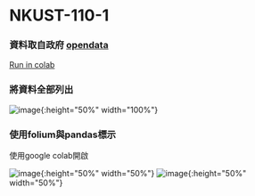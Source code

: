 # NKUST-110-1
### 資料取自政府 [opendata](https://data.gov.tw/dataset/118231)
[Run in colab](https://colab.research.google.com/github/asdkmm5050/NKUST-110-1/blob/main/NKUST_110_1.ipynb)

### 將資料全部列出
![image](https://user-images.githubusercontent.com/52891597/136228746-90adf8c6-ec73-427a-a966-8482f090c7fa.png){:height="50%" width="100%"}
### 使用folium與pandas標示
使用google colab開啟


![image](https://user-images.githubusercontent.com/52891597/136487134-3819a9d4-b0d0-4d84-ad20-3c9dcade9302.png){:height="50%" width="50%"}
![image](https://user-images.githubusercontent.com/52891597/136487255-341baf7d-3f55-41f3-8113-09bbee2991a7.png){:height="50%" width="50%"}



